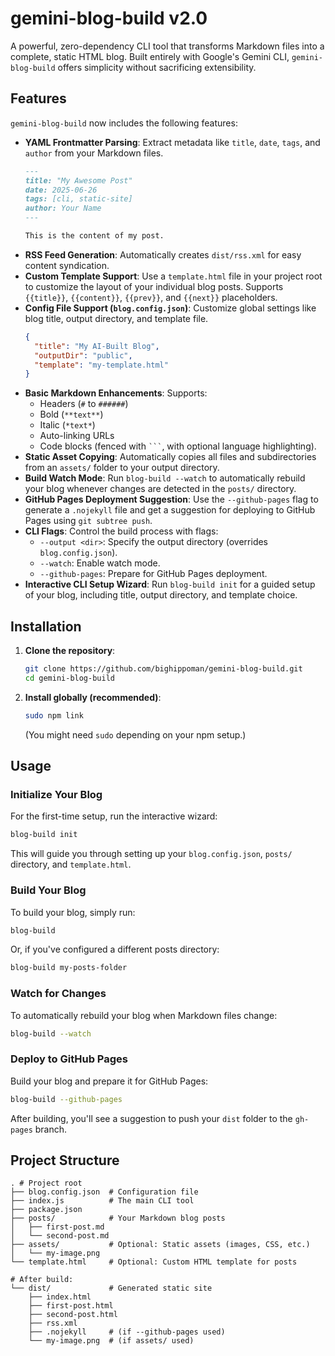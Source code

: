 # gemini-blog-build v2.0

A powerful, zero-dependency CLI tool that transforms Markdown files into a complete, static HTML blog. Built entirely with Google's Gemini CLI, `gemini-blog-build` offers simplicity without sacrificing extensibility.

## Features

`gemini-blog-build` now includes the following features:

-   **YAML Frontmatter Parsing**: Extract metadata like `title`, `date`, `tags`, and `author` from your Markdown files.
    ```markdown
    ---
    title: "My Awesome Post"
    date: 2025-06-26
    tags: [cli, static-site]
    author: Your Name
    ---

    This is the content of my post.
    ```
-   **RSS Feed Generation**: Automatically creates `dist/rss.xml` for easy content syndication.
-   **Custom Template Support**: Use a `template.html` file in your project root to customize the layout of your individual blog posts. Supports `{{title}}`, `{{content}}`, `{{prev}}`, and `{{next}}` placeholders.
-   **Config File Support (`blog.config.json`)**: Customize global settings like blog title, output directory, and template file.
    ```json
    {
      "title": "My AI-Built Blog",
      "outputDir": "public",
      "template": "my-template.html"
    }
    ```
-   **Basic Markdown Enhancements**: Supports:
    -   Headers (`#` to `######`)
    -   Bold (`**text**`)
    -   Italic (`*text*`)
    -   Auto-linking URLs
    -   Code blocks (fenced with ```` ``` ````, with optional language highlighting).
-   **Static Asset Copying**: Automatically copies all files and subdirectories from an `assets/` folder to your output directory.
-   **Build Watch Mode**: Run `blog-build --watch` to automatically rebuild your blog whenever changes are detected in the `posts/` directory.
-   **GitHub Pages Deployment Suggestion**: Use the `--github-pages` flag to generate a `.nojekyll` file and get a suggestion for deploying to GitHub Pages using `git subtree push`.
-   **CLI Flags**: Control the build process with flags:
    -   `--output <dir>`: Specify the output directory (overrides `blog.config.json`).
    -   `--watch`: Enable watch mode.
    -   `--github-pages`: Prepare for GitHub Pages deployment.
-   **Interactive CLI Setup Wizard**: Run `blog-build init` for a guided setup of your blog, including title, output directory, and template choice.

## Installation

1.  **Clone the repository**:
    ```bash
    git clone https://github.com/bighippoman/gemini-blog-build.git
    cd gemini-blog-build
    ```
2.  **Install globally (recommended)**:
    ```bash
    sudo npm link
    ```
    (You might need `sudo` depending on your npm setup.)

## Usage

### Initialize Your Blog

For the first-time setup, run the interactive wizard:

```bash
blog-build init
```

This will guide you through setting up your `blog.config.json`, `posts/` directory, and `template.html`.

### Build Your Blog

To build your blog, simply run:

```bash
blog-build
```

Or, if you've configured a different posts directory:

```bash
blog-build my-posts-folder
```

### Watch for Changes

To automatically rebuild your blog when Markdown files change:

```bash
blog-build --watch
```

### Deploy to GitHub Pages

Build your blog and prepare it for GitHub Pages:

```bash
blog-build --github-pages
```

After building, you'll see a suggestion to push your `dist` folder to the `gh-pages` branch.

## Project Structure

```
. # Project root
├── blog.config.json  # Configuration file
├── index.js          # The main CLI tool
├── package.json
├── posts/            # Your Markdown blog posts
│   ├── first-post.md
│   └── second-post.md
├── assets/           # Optional: Static assets (images, CSS, etc.)
│   └── my-image.png
└── template.html     # Optional: Custom HTML template for posts

# After build:
└── dist/             # Generated static site
    ├── index.html
    ├── first-post.html
    ├── second-post.html
    ├── rss.xml
    ├── .nojekyll     # (if --github-pages used)
    └── my-image.png  # (if assets/ used)
```